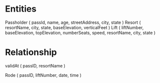 # Entities
Passholder ( passId, name, age, streetAddress, city, state )
Resort ( resortName, city, state, baseElevation, verticalFeet )
Lift ( liftNumber, baseElevation, topElevation, numberSeats, speed, resortName, city, state )
# Relationship
validAt ( passID, resortName )

Rode ( passID, liftNumber, date, time )